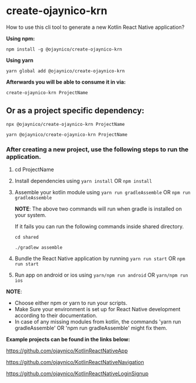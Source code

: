 # create-ojaynico-krn

How to use this cli tool to generate a new Kotlin React Native application?

**Using npm:**

`npm install -g @ojaynico/create-ojaynico-krn`

**Using yarn**

`yarn global add @ojaynico/create-ojaynico-krn`

**Afterwards you will be able to consume it in via:**

`create-ojaynico-krn ProjectName`


## Or as a project specific dependency:

`npx @ojaynico/create-ojaynico-krn ProjectName`

`yarn @ojaynico/create-ojaynico-krn ProjectName`

### After creating a new project, use the following steps to run the application.

1. cd ProjectName
2. Install dependencies using `yarn install` OR `npm install`
3. Assemble your kotlin module using `yarn run gradleAssemble` OR `npm run gradleAssemble`
   
   **NOTE**: The above two commands will run when gradle is installed on your system.
   
   If it fails you can run the following commands inside shared directory.
   
   `cd shared`
   
   `./gradlew assemble`
4. Bundle the React Native application by running `yarn run start` OR `npm run start`
5. Run app on android or ios using `yarn/npm run android` OR `yarn/npm run ios`

**NOTE**: 
- Choose either npm or yarn to run your scripts.
- Make Sure your environment is set up for React Native development according to their documentation.
- In case of any missing modules from kotlin, the commands 'yarn run gradleAssemble' OR 'npm run gradleAssemble' might fix them.

**Example projects can be found in the links below:**

https://github.com/ojaynico/KotlinReactNativeApp

https://github.com/ojaynico/KotlinReactNativeNavigation

https://github.com/ojaynico/KotlinReactNativeLoginSignup
